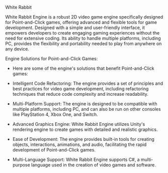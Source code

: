 White Rabbit

White Rabbit Engine is a robust 2D video game engine specifically designed for Point-and-Click games, offering advanced and flexible tools for game development. Designed with a simple and user-friendly interface, it empowers developers to create engaging gaming experiences without the need for extensive coding. Its ability to handle multiple platforms, including PC, provides the flexibility and portability needed to play from anywhere on any device.

Engine Solutions for Point-and-Click Games:

 * Here are some of the engine's solutions that benefit Point-and-Click games:

* Intelligent Code Refactoring: The engine provides a set of principles and best practices for video game development, including refactoring techniques that reduce code complexity and increase readability.

* Multi-Platform Support: The engine is designed to be compatible with multiple platforms, including PC, and can also be run on other consoles like PlayStation 4, Xbox One, and Switch.

* Advanced Graphics Engine: White Rabbit Engine utilizes Unity's rendering engine to create games with detailed and realistic graphics.

* Ease of Development: The engine provides built-in tools for creating objects, interactions, animations, and audio, facilitating the rapid development of Point-and-Click games.

* Multi-Language Support: White Rabbit Engine supports C#, a multi-purpose language used in the creation of video games and software.
